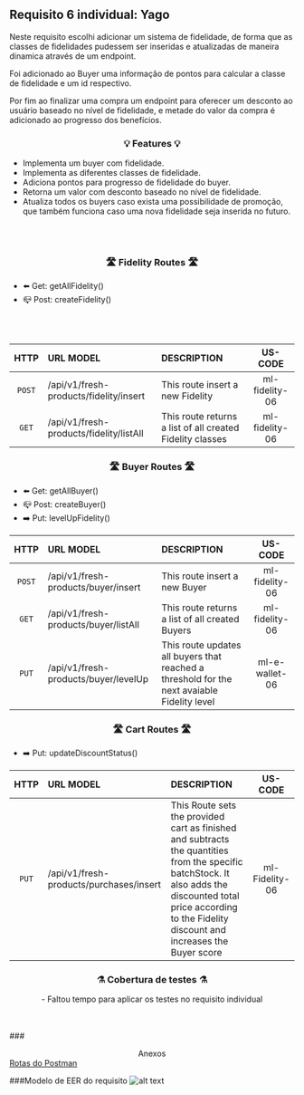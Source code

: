 ## Requisito 6 individual: Yago

Neste requisito escolhi adicionar um sistema de fidelidade, de forma que as classes de fidelidades pudessem ser inseridas e atualizadas de maneira dinamica através de um endpoint.

Foi adicionado ao Buyer uma informação de pontos para calcular a classe de fidelidade e um id respectivo.

Por fim ao finalizar uma compra um endpoint para oferecer um desconto ao usuário baseado no nível de fidelidade, e metade do valor da compra é adicionado ao progresso dos benefícios.
### <center> 💡 Features 💡</center> 
- Implementa um buyer com fidelidade.
- Implementa as diferentes classes de fidelidade.
- Adiciona pontos para progresso de fidelidade do buyer.
- Retorna um valor com desconto baseado no nível de fidelidade.
- Atualiza todos os buyers caso exista uma possibilidade de promoção, que também funciona caso uma nova fidelidade seja inserida no futuro.
<br>
<br>

### <center> 🛣️ Fidelity Routes 🛣️</center>
-  ⬅️ Get: getAllFidelity()
-  📪 Post: createFidelity()
<br>
<br>

|  HTTP  | URL MODEL                                | DESCRIPTION                                                                     |    US-CODE     |
|:------:|:-----------------------------------------|:--------------------------------------------------------------------------------|:--------------:|
| `POST` | /api/v1/fresh-products/fidelity/insert   | This route insert a new Fidelity                                    | ml-fidelity-06 |
| `GET`  | /api/v1/fresh-products/fidelity/listAll  | This route returns a list of all created Fidelity classes           | ml-fidelity-06 |

### <center> 🛣️ Buyer Routes 🛣️</center>
-  ⬅️ Get: getAllBuyer()
-  📪 Post: createBuyer()
-  ➡️ Put: levelUpFidelity()


|  HTTP  | URL MODEL                                | DESCRIPTION                                                                     |    US-CODE     |
|:------:|:-----------------------------------------|:--------------------------------------------------------------------------------|:--------------:|
| `POST` | /api/v1/fresh-products/buyer/insert   | This route insert a new Buyer                                                   | ml-fidelity-06 |
| `GET`  | /api/v1/fresh-products/buyer/listAll  | This route returns a list of all created Buyers                                 | ml-fidelity-06 |
| `PUT`  | /api/v1/fresh-products/buyer/levelUp     | This route updates all buyers that reached a threshold for the next avaiable Fidelity level          | ml-e-wallet-06 |


### <center> 🛣️ Cart Routes 🛣️</center>
-  ➡️ Put: updateDiscountStatus()


|  HTTP  | URL MODEL                                | DESCRIPTION                                                                     |    US-CODE     |
|:------:|:-----------------------------------------|:--------------------------------------------------------------------------------|:--------------:|
| `PUT`  | /api/v1/fresh-products/purchases/insert     | This Route sets the provided cart as finished and subtracts the quantities from the specific batchStock. It also adds the discounted total price according to the Fidelity discount and increases the Buyer score        | ml-Fidelity-06 |


### <center>⚗️ Cobertura de testes ⚗️ </center>
<center> - Faltou tempo para aplicar os testes no requisito individual </center>
<br>
<br>

###<center>Anexos </center>
[Rotas do Postman](https://www.getpostman.com/collections/3fdb0720a8daa648e47a)

###Modelo de EER do requisito
![alt text](https://cdn.discordapp.com/attachments/994271189616840765/1009238930375315576/scriptRequisitoYago.png)
<br>
<br>


<br>
<br>

